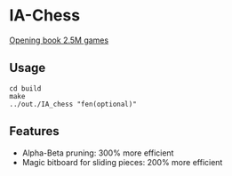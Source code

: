 # IA-Chess

[Opening book 2.5M games](https://mega.nz/file/fFl1CK4I#gMdpOIj_1FSgyxZzVhFHoJPsaeJYWjTjygSgOaUOTsQ)

## Usage
```
cd build
make
../out./IA_chess "fen(optional)"
```

## Features
+ Alpha-Beta pruning: 300% more efficient
+ Magic bitboard for sliding pieces: 200% more efficient